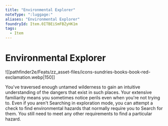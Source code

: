 ```yaml
---
title: "Environmental Explorer"
noteType: ":luggage:"
aliases: "Environmental Explorer"
foundryId: Item.0ITBEiSmFBZyHK1m
tags:
  - Item
---
```


# Environmental Explorer
![[pathfinder2e/Feats/zz_asset-files/icons-sundries-books-book-red-exclamation.webp|150]]

You've traversed enough untamed wilderness to gain an intuitive understanding of the dangers that exist in such places. Your extensive familiarity means you sometimes notice perils even when you're not trying to. Even if you aren't Searching in exploration mode, you can attempt a check to find environmental hazards that normally require you to Search for them. You still need to meet any other requirements to find a particular hazard.
